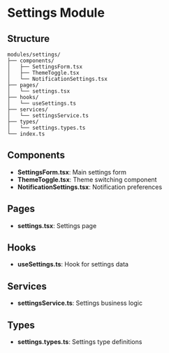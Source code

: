 # Settings Module

## Structure
```
modules/settings/
├── components/
│   ├── SettingsForm.tsx
│   ├── ThemeToggle.tsx
│   └── NotificationSettings.tsx
├── pages/
│   └── settings.tsx
├── hooks/
│   └── useSettings.ts
├── services/
│   └── settingsService.ts
├── types/
│   └── settings.types.ts
└── index.ts
```

## Components
- **SettingsForm.tsx**: Main settings form
- **ThemeToggle.tsx**: Theme switching component
- **NotificationSettings.tsx**: Notification preferences

## Pages
- **settings.tsx**: Settings page

## Hooks
- **useSettings.ts**: Hook for settings data

## Services
- **settingsService.ts**: Settings business logic

## Types
- **settings.types.ts**: Settings type definitions 